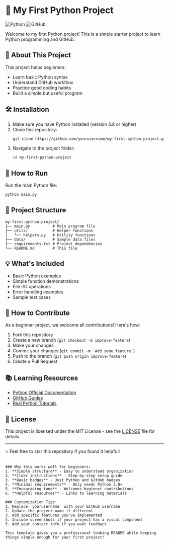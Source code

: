 
# 🐍 My First Python Project

![Python](https://img.shields.io/badge/python-%233776AB.svg?style=for-the-badge&logo=python&logoColor=white)
![GitHub](https://img.shields.io/badge/github-%23121011.svg?style=for-the-badge&logo=github&logoColor=white)

Welcome to my first Python project! This is a simple starter project to learn Python programming and GitHub.

## 🌟 About This Project

This project helps beginners:
- Learn basic Python syntax
- Understand GitHub workflow
- Practice good coding habits
- Build a simple but useful program

## 🛠️ Installation

1. Make sure you have Python installed (version 3.8 or higher)
2. Clone this repository:
   ```bash
   git clone https://github.com/yourusername/my-first-python-project.git
   ```
3. Navigate to the project folder:
   ```bash
   cd my-first-python-project
   ```

## 🚀 How to Run

Run the main Python file:
```bash
python main.py
```

## 📂 Project Structure

```
my-first-python-project/
├── main.py          # Main program file
├── utils/           # Helper functions
│   └── helpers.py   # Utility functions
├── data/            # Sample data files
├── requirements.txt # Project dependencies
└── README.md        # This file
```

## 💡 What's Included

- Basic Python examples
- Simple function demonstrations
- File I/O operations
- Error handling examples
- Sample test cases

## 🤔 How to Contribute

As a beginner project, we welcome all contributions! Here's how:

1. Fork this repository
2. Create a new branch (`git checkout -b improve-feature`)
3. Make your changes
4. Commit your changes (`git commit -m 'Add some feature'`)
5. Push to the branch (`git push origin improve-feature`)
6. Create a Pull Request

## 📚 Learning Resources

- [Python Official Documentation](https://docs.python.org/3/)
- [GitHub Guides](https://guides.github.com/)
- [Real Python Tutorials](https://realpython.com/)

## 📜 License

This project is licensed under the MIT License - see the [LICENSE](LICENSE) file for details.

---

⭐ Feel free to star this repository if you found it helpful!
```

### Why this works well for beginners:
1. **Simple structure** - Easy to understand organization
2. **Clear instructions** - Step-by-step setup guide
3. **Basic badges** - Just Python and GitHub badges
4. **Minimal requirements** - Only needs Python 3.8+
5. **Encouraging tone** - Welcomes beginner contributions
6. **Helpful resources** - Links to learning materials

### Customization Tips:
1. Replace `yourusername` with your GitHub username
2. Update the project name if different
3. Add specific features you've implemented
4. Include screenshots if your project has a visual component
5. Add your contact info if you want feedback

This template gives you a professional-looking README while keeping things simple enough for your first project!
